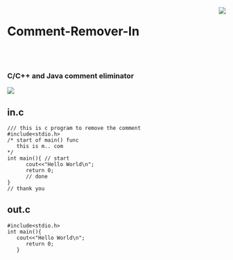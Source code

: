 <img align="right" src="https://github.com/sutharp777/Comment-detector-and-Remover-in-C-Lang/blob/master/temp/c-logo.png">

# Comment-Remover-In
<br>
<br>

### C/C++ and Java comment eliminator

 
 ![](https://github.com/sutharp777/Comment-detector-and-Remover-in-C-Lang/blob/master/run.png)
 
 ## in.c
 
    /// this is c program to remove the comment
    #include<stdio.h>
    /* start of main() func
       this is m.. com
    */
    int main(){	// start
	      cout<<"Hello World\n";
	      return 0;
	      // done 
    }
    // thank you
    
    
  ## out.c
  
    #include<stdio.h>
    int main(){
       cout<<"Hello World\n";
	      return 0;
	   }
